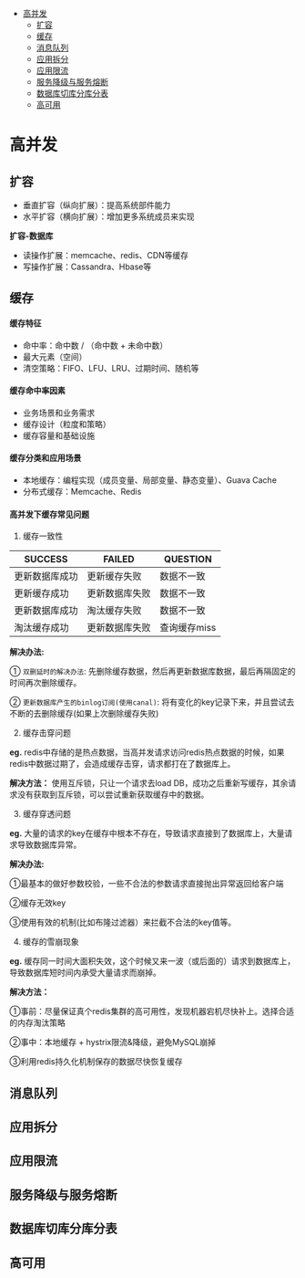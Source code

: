 <!-- GFM-TOC -->
* [高并发](#高并发)
    * [扩容](#扩容)
    * [缓存](#缓存)
    * [消息队列](#消息队列)
    * [应用拆分](#应用拆分)
    * [应用限流](#应用限流)
    * [服务降级与服务熔断](#服务降级与服务熔断)
    * [数据库切库分库分表](#数据库切库分库分表)
    * [高可用](#高可用)
<!-- GFM-TOC -->

# 高并发

## 扩容

- 垂直扩容（纵向扩展）：提高系统部件能力
- 水平扩容（横向扩展）：增加更多系统成员来实现

**扩容-数据库**
- 读操作扩展：memcache、redis、CDN等缓存
- 写操作扩展：Cassandra、Hbase等

## 缓存

#### 缓存特征
- 命中率：命中数 / （命中数 + 未命中数）
- 最大元素（空间）
- 清空策略：FIFO、LFU、LRU、过期时间、随机等

#### 缓存命中率因素
- 业务场景和业务需求
- 缓存设计（粒度和策略）
- 缓存容量和基础设施

#### 缓存分类和应用场景
- 本地缓存：编程实现（成员变量、局部变量、静态变量）、Guava Cache
- 分布式缓存：Memcache、Redis

#### 高并发下缓存常见问题

1. 缓存一致性

|SUCCESS|FAILED|QUESTION|
|-|-|-|
|更新数据库成功|更新缓存失败|数据不一致|
|更新缓存成功|更新数据库失败|数据不一致|
|更新数据库成功|淘汰缓存失败|数据不一致|
|淘汰缓存成功|更新数据库失败|查询缓存miss|

**解决办法:**

① `双删延时的解决办法`: 先删除缓存数据，然后再更新数据库数据，最后再隔固定的时间再次删除缓存。

② `更新数据库产生的binlog订阅(使用canal)`: 将有变化的key记录下来，并且尝试去不断的去删除缓存(如果上次删除缓存失败)

2. 缓存击穿问题

**eg.** redis中存储的是热点数据，当高并发请求访问redis热点数据的时候，如果redis中数据过期了，会造成缓存击穿，请求都打在了数据库上。

**解决方法：** 使用互斥锁，只让一个请求去load DB，成功之后重新写缓存，其余请求没有获取到互斥锁，可以尝试重新获取缓存中的数据。

3. 缓存穿透问题

**eg.** 大量的请求的key在缓存中根本不存在，导致请求直接到了数据库上，大量请求导致数据库异常。

**解决办法:** 

①最基本的做好参数校验，一些不合法的参数请求直接抛出异常返回给客户端

②缓存无效key

③使用有效的机制(比如布隆过滤器）来拦截不合法的key值等。

4. 缓存的雪崩现象

**eg.** 缓存同一时间大面积失效，这个时候又来一波（或后面的）请求到数据库上，导致数据库短时间内承受大量请求而崩掉。

**解决方法：** 

①事前：尽量保证真个redis集群的高可用性，发现机器宕机尽快补上。选择合适的内存淘汰策略

②事中：本地缓存 + hystrix限流&降级，避免MySQL崩掉

③利用redis持久化机制保存的数据尽快恢复缓存

## 消息队列


## 应用拆分


## 应用限流


## 服务降级与服务熔断


## 数据库切库分库分表


## 高可用